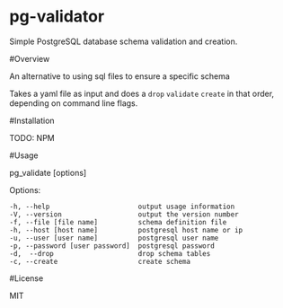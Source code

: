 pg-validator
============

Simple PostgreSQL database schema validation and creation.

#Overview

An alternative to using sql files to ensure a specific schema

Takes a yaml file as input and does a `drop` `validate` `create` in that order, depending on command line flags.

#Installation

TODO: NPM

#Usage

  pg_validate [options]

  Options:

    -h, --help                      output usage information
    -V, --version                   output the version number
    -f, --file [file name]          schema definition file
    -h, --host [host name]          postgresql host name or ip
    -u, --user [user name]          postgresql user name
    -p, --password [user password]  postgresql password
    -d,  --drop                     drop schema tables
    -c, --create                    create schema


#License

MIT
